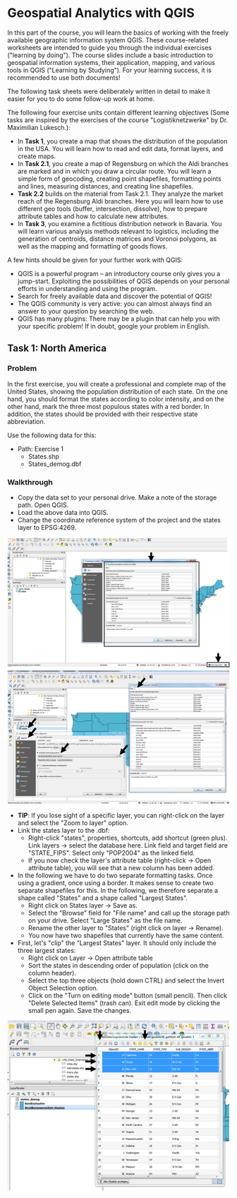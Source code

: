 
# Geospatial Analytics with QGIS

In this part of the course, you will learn the basics of working with the freely available geographic information system QGIS. These course-related worksheets are intended to guide you through the individual exercises ("learning by doing"). The course slides include a basic introduction to geospatial information systems, their application, mapping, and various tools in QGIS ("Learning by Studying"). For your learning success, it is recommended to use both documents!

The following task sheets were deliberately written in detail to make it easier for you to do some follow-up work at home.

The following four exercise units contain different learning objectives (Some tasks are inspired by the exercises of the course "Logistiknetzwerke" by Dr. Maximilian Lukesch.):
- In **Task 1**, you create a map that shows the distribution of the population in the USA. You will learn how to read and edit data, format layers, and create maps.
- In **Task 2.1**, you create a map of Regensburg on which the Aldi branches are marked and in which you draw a circular route. You will learn a simple form of geocoding, creating point shapefiles, formatting points and lines, measuring distances, and creating line shapefiles.
- **Task 2.2** builds on the material from Task 2.1. They analyze the market reach of the Regensburg Aldi branches. Here you will learn how to use different geo tools (buffer, intersection, dissolve), how to prepare attribute tables and how to calculate new attributes.
- In **Task 3**, you examine a fictitious distribution network in Bavaria. You will learn various analysis methods relevant to logistics, including the generation of centroids, distance matrices and Voronoi polygons, as well as the mapping and formatting of goods flows.

A few hints should be given for your further work with QGIS:
- QGIS is a powerful program – an introductory course only gives you a jump-start. Exploiting the possibilities of QGIS depends on your personal efforts in understanding and using the program.
- Search for freely available data and discover the potential of QGIS!
- The QGIS community is very active: you can almost always find an answer to your question by searching the web.
- QGIS has many plugins: There may be a plugin that can help you with your specific problem! If in doubt, google your problem in English.

## Task 1: North America

### Problem
In the first exercise, you will create a professional and complete map of the United States, showing the population distribution of each state. On the one hand, you should format the states according to color intensity, and on the other hand, mark the three most populous states with a red border. In addition, the states should be provided with their respective state abbreviation.

Use the following data for this:
- Path: Exercise 1
    - States.shp
    - States_demog.dbf

### Walkthrough
- Copy the data set to your personal drive. Make a note of the storage path. Open QGIS.
- Load the above data into QGIS.
- Change the coordinate reference system of the project  and the states layer to EPSG:4269.

![Alt text](image.png)
![Alt text](image-1.png)

- **TIP**: If you lose sight of a specific layer, you can right-click on the layer and select the "Zoom to layer" option.
- Link the states layer to the .dbf:
    - Right-click "states", properties, shortcuts, add shortcut (green plus). Link layers -> select the database here. Link field and target field are "STATE_FIPS". Select only "POP2004" as the linked field.
    - If you now check the layer's attribute table (right-click -> Open attribute table), you will see that a new column has been added.
- In the following we have to do two separate formatting tasks. Once using a gradient, once using a border. It makes sense to create two separate shapefiles for this. In the following, we therefore separate a shape called "States" and a shape called "Largest States".
    - Right click on States layer -> Save as.
    - Select the "Browse" field for "File name" and call up the storage path on your drive. Select "Large States" as the file name.
    - Rename the other layer to "States" (right click on layer -> Rename).
    - You now have two shapefiles that currently have the same content.
- First, let's "clip" the "Largest States" layer. It should only include the three largest states:
    - Right click on Layer -> Open attribute table
    - Sort the states in descending order of population (click on the column header).
    - Select the top three objects (hold down CTRL) and select the Invert Object Selection option.
    - Click on the "Turn on editing mode" button (small pencil). Then click "Delete Selected Items" (trash can). Exit edit mode by clicking the small pen again. Save the changes.

![Alt text](image-2.png)
